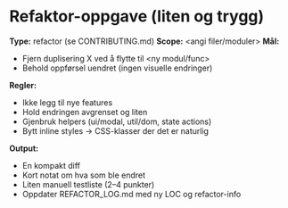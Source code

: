 # Refaktor-oppgave (liten og trygg)

**Type:** refactor (se CONTRIBUTING.md)
**Scope:** <angi filer/moduler>
**Mål:**
- Fjern duplisering X ved å flytte til <ny modul/func>
- Behold oppførsel uendret (ingen visuelle endringer)

**Regler:**
- Ikke legg til nye features
- Hold endringen avgrenset og liten
- Gjenbruk helpers (ui/modal, util/dom, state actions)
- Bytt inline styles → CSS-klasser der det er naturlig

**Output:**
- En kompakt diff
- Kort notat om hva som ble endret
- Liten manuell testliste (2–4 punkter)
- Oppdater REFACTOR_LOG.md med ny LOC og refactor-info
